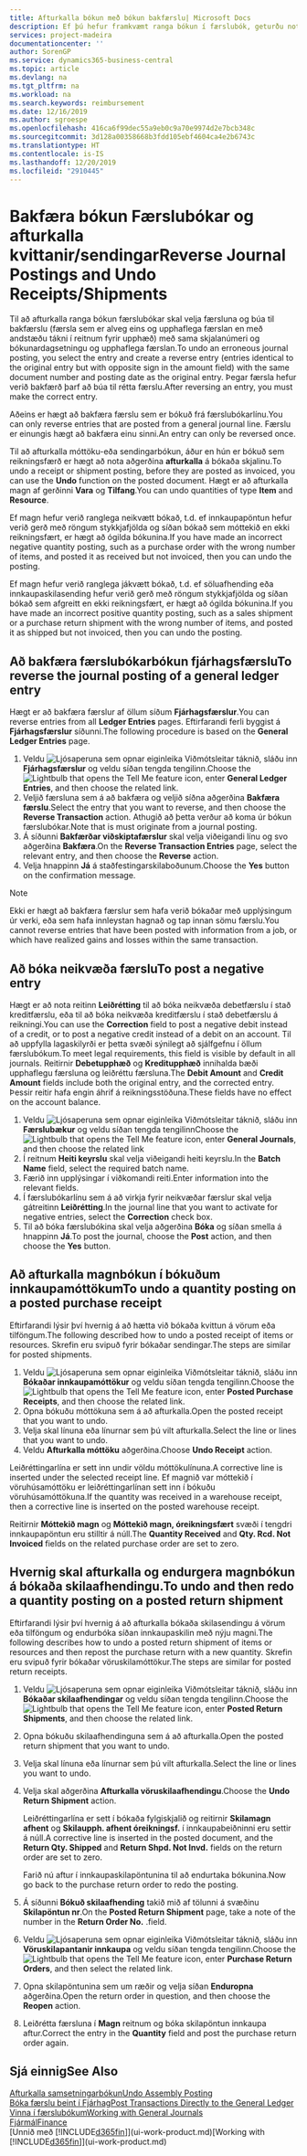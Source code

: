 ```yaml
---
title: Afturkalla bókun með bókun bakfærslu| Microsoft Docs
description: Ef þú hefur framkvæmt ranga bókun í færslubók, geturðu notað bakfærsluaðgerðina til að afturkalla bókunina með réttri endurskoðunarslóð.
services: project-madeira
documentationcenter: ''
author: SorenGP
ms.service: dynamics365-business-central
ms.topic: article
ms.devlang: na
ms.tgt_pltfrm: na
ms.workload: na
ms.search.keywords: reimbursement
ms.date: 12/16/2019
ms.author: sgroespe
ms.openlocfilehash: 416ca6f99dec55a9eb0c9a70e9974d2e7bcb348c
ms.sourcegitcommit: 3d128a00358668b3fdd105ebf4604ca4e2b6743c
ms.translationtype: HT
ms.contentlocale: is-IS
ms.lasthandoff: 12/20/2019
ms.locfileid: "2910445"
---
```

# <a name="reverse-journal-postings-and-undo-receiptsshipments"></a><span data-ttu-id="d1199-103">Bakfæra bókun Færslubókar og afturkalla kvittanir/sendingar</span><span class="sxs-lookup"><span data-stu-id="d1199-103">Reverse Journal Postings and Undo Receipts/Shipments</span></span>
<span data-ttu-id="d1199-104">Til að afturkalla ranga bókun færslubókar skal velja færsluna og búa til bakfærslu (færsla sem er alveg eins og upphaflega færslan en með andstæðu tákni í reitnum fyrir upphæð) með sama skjalanúmeri og bókunardagsetningu og upphaflega færslan.</span><span class="sxs-lookup"><span data-stu-id="d1199-104">To undo an erroneous journal posting, you select the entry and create a reverse entry (entries identical to the original entry but with opposite sign in the amount field) with the same document number and posting date as the original entry.</span></span> <span data-ttu-id="d1199-105">Þegar færsla hefur verið bakfærð þarf að búa til rétta færslu.</span><span class="sxs-lookup"><span data-stu-id="d1199-105">After reversing an entry, you must make the correct entry.</span></span>

<span data-ttu-id="d1199-106">Aðeins er hægt að bakfæra færslu sem er bókuð frá færslubókarlínu.</span><span class="sxs-lookup"><span data-stu-id="d1199-106">You can only reverse entries that are posted from a general journal line.</span></span> <span data-ttu-id="d1199-107">Færslu er einungis hægt að bakfæra einu sinni.</span><span class="sxs-lookup"><span data-stu-id="d1199-107">An entry can only be reversed once.</span></span>

<span data-ttu-id="d1199-108">Til að afturkalla móttöku-eða sendingarbókun, áður en hún er bókuð sem reikningsfærð er hægt að nota aðgerðina **afturkalla** á bókaða skjalinu.</span><span class="sxs-lookup"><span data-stu-id="d1199-108">To undo a receipt or shipment posting, before they are posted as invoiced, you can use the **Undo** function on the posted document.</span></span> <span data-ttu-id="d1199-109">Hægt er að afturkalla magn af gerðinni **Vara** og **Tilfang**.</span><span class="sxs-lookup"><span data-stu-id="d1199-109">You can undo quantities of type **Item** and **Resource**.</span></span>

<span data-ttu-id="d1199-110">Ef magn hefur verið ranglega neikvætt bókað, t.d. ef innkaupapöntun hefur verið gerð með röngum stykkjafjölda og síðan bókað sem móttekið en ekki reikningsfært, er hægt að ógilda bókunina.</span><span class="sxs-lookup"><span data-stu-id="d1199-110">If you have made an incorrect negative quantity posting, such as a purchase order with the wrong number of items, and posted it as received but not invoiced, then you can undo the posting.</span></span>

<span data-ttu-id="d1199-111">Ef magn hefur verið ranglega jákvætt bókað, t.d. ef söluafhending eða innkaupaskilasending hefur verið gerð með röngum stykkjafjölda og síðan bókað sem afgreitt en ekki reikningsfært, er hægt að ógilda bókunina.</span><span class="sxs-lookup"><span data-stu-id="d1199-111">If you have made an incorrect positive quantity posting, such as a sales shipment or a purchase return shipment with the wrong number of items, and posted it as shipped but not invoiced, then you can undo the posting.</span></span>   

## <a name="to-reverse-the-journal-posting-of-a-general-ledger-entry"></a><span data-ttu-id="d1199-112">Að bakfæra færslubókarbókun fjárhagsfærslu</span><span class="sxs-lookup"><span data-stu-id="d1199-112">To reverse the journal posting of a general ledger entry</span></span>
<span data-ttu-id="d1199-113">Hægt er að bakfæra færslur af öllum síðum **Fjárhagsfærslur**.</span><span class="sxs-lookup"><span data-stu-id="d1199-113">You can reverse entries from all **Ledger Entries** pages.</span></span> <span data-ttu-id="d1199-114">Eftirfarandi ferli byggist á **Fjárhagsfærslur** síðunni.</span><span class="sxs-lookup"><span data-stu-id="d1199-114">The following procedure is based on the **General Ledger Entries** page.</span></span>
1. <span data-ttu-id="d1199-115">Veldu ![Ljósaperuna sem opnar eiginleika Viðmótsleitar](media/ui-search/search_small.png "Segðu mér hvað þú vilt gera") táknið, sláðu inn **Fjárhagsfærslur** og veldu síðan tengda tengilinn.</span><span class="sxs-lookup"><span data-stu-id="d1199-115">Choose the ![Lightbulb that opens the Tell Me feature](media/ui-search/search_small.png "Tell me what you want to do") icon, enter **General Ledger Entries**, and then choose the related link.</span></span>
2. <span data-ttu-id="d1199-116">Veljið færsluna sem á að bakfæra og veljið síðna aðgerðina **Bakfæra færslu**.</span><span class="sxs-lookup"><span data-stu-id="d1199-116">Select the entry that you want to reverse, and then choose the **Reverse Transaction** action.</span></span> <span data-ttu-id="d1199-117">Athugið að þetta verður að koma úr bókun færslubókar.</span><span class="sxs-lookup"><span data-stu-id="d1199-117">Note that is must originate from a journal posting.</span></span>
3. <span data-ttu-id="d1199-118">Á síðunni **Bakfærðar viðskiptafærslur** skal velja viðeigandi línu og svo aðgerðina **Bakfæra**.</span><span class="sxs-lookup"><span data-stu-id="d1199-118">On the **Reverse Transaction Entries** page, select the relevant entry, and then choose the **Reverse** action.</span></span>
4. <span data-ttu-id="d1199-119">Velja hnappinn **Já** á staðfestingarskilaboðunum.</span><span class="sxs-lookup"><span data-stu-id="d1199-119">Choose the **Yes** button on the confirmation message.</span></span>

> [!NOTE]
> <span data-ttu-id="d1199-120">Ekki er hægt að bakfæra færslur sem hafa verið bókaðar með upplýsingum úr verki, eða sem hafa innleystan hagnað og tap innan sömu færslu.</span><span class="sxs-lookup"><span data-stu-id="d1199-120">You cannot reverse entries that have been posted with information from a job, or which have realized gains and losses within the same transaction.</span></span>

## <a name="to-post-a-negative-entry"></a><span data-ttu-id="d1199-121">Að bóka neikvæða færslu</span><span class="sxs-lookup"><span data-stu-id="d1199-121">To post a negative entry</span></span>  
<span data-ttu-id="d1199-122">Hægt er að nota reitinn **Leiðrétting** til að bóka neikvæða debetfærslu í stað kreditfærslu, eða til að bóka neikvæða kreditfærslu í stað debetfærslu á reikningi.</span><span class="sxs-lookup"><span data-stu-id="d1199-122">You can use the **Correction** field to post a negative debit instead of a credit, or to post a negative credit instead of a debit on an account.</span></span> <span data-ttu-id="d1199-123">Til að uppfylla lagaskilyrði er þetta svæði sýnilegt að sjálfgefnu í öllum færslubókum.</span><span class="sxs-lookup"><span data-stu-id="d1199-123">To meet legal requirements, this field is visible by default in all journals.</span></span> <span data-ttu-id="d1199-124">Reitirnir **Debetupphæð** og **Kreditupphæð** innihalda bæði upphaflegu færsluna og leiðréttu færsluna.</span><span class="sxs-lookup"><span data-stu-id="d1199-124">The **Debit Amount** and **Credit Amount** fields include both the original entry, and the corrected entry.</span></span> <span data-ttu-id="d1199-125">Þessir reitir hafa engin áhrif á reikningsstöðuna.</span><span class="sxs-lookup"><span data-stu-id="d1199-125">These fields have no effect on the account balance.</span></span>  

1.  <span data-ttu-id="d1199-126">Veldu ![Ljósaperuna sem opnar eiginleika Viðmótsleitar](media/ui-search/search_small.png "Segðu mér hvað þú vilt gera") táknið, sláðu inn **Færslubækur** og veldu síðan tengda tengilinn</span><span class="sxs-lookup"><span data-stu-id="d1199-126">Choose the ![Lightbulb that opens the Tell Me feature](media/ui-search/search_small.png "Tell me what you want to do") icon, enter **General Journals**, and then choose the related link</span></span>  
2.  <span data-ttu-id="d1199-127">Í reitnum **Heiti keyrslu** skal velja viðeigandi heiti keyrslu.</span><span class="sxs-lookup"><span data-stu-id="d1199-127">In the **Batch Name** field, select the required batch name.</span></span>  
3.  <span data-ttu-id="d1199-128">Færið inn upplýsingar í viðkomandi reiti.</span><span class="sxs-lookup"><span data-stu-id="d1199-128">Enter information into the relevant fields.</span></span>  
4.  <span data-ttu-id="d1199-129">Í færslubókarlínu sem á að virkja fyrir neikvæðar færslur skal velja gátreitinn **Leiðrétting**.</span><span class="sxs-lookup"><span data-stu-id="d1199-129">In the journal line that you want to activate for negative entries, select the **Correction** check box.</span></span>  
5.  <span data-ttu-id="d1199-130">Til að bóka færslubókina skal velja aðgerðina **Bóka** og síðan smella á hnappinn **Já**.</span><span class="sxs-lookup"><span data-stu-id="d1199-130">To post the journal, choose the **Post** action, and then choose the **Yes** button.</span></span>

## <a name="to-undo-a-quantity-posting-on-a-posted-purchase-receipt"></a><span data-ttu-id="d1199-131">Að afturkalla magnbókun í bókuðum innkaupamóttökum</span><span class="sxs-lookup"><span data-stu-id="d1199-131">To undo a quantity posting on a posted purchase receipt</span></span>  
<span data-ttu-id="d1199-132">Eftirfarandi lýsir því hvernig á að hætta við bókaða kvittun á vörum eða tilföngum.</span><span class="sxs-lookup"><span data-stu-id="d1199-132">The following described how to undo a posted receipt of items or resources.</span></span> <span data-ttu-id="d1199-133">Skrefin eru svipuð fyrir bókaðar sendingar.</span><span class="sxs-lookup"><span data-stu-id="d1199-133">The steps are similar for posted shipments.</span></span>

1.  <span data-ttu-id="d1199-134">Veldu ![Ljósaperuna sem opnar eiginleika Viðmótsleitar](media/ui-search/search_small.png "Segðu mér hvað þú vilt gera") táknið, sláðu inn **Bókaðar innkaupamóttökur** og veldu síðan tengda tengilinn.</span><span class="sxs-lookup"><span data-stu-id="d1199-134">Choose the ![Lightbulb that opens the Tell Me feature](media/ui-search/search_small.png "Tell me what you want to do") icon, enter **Posted Purchase Receipts**, and then choose the related link.</span></span>  
2.  <span data-ttu-id="d1199-135">Opna bókuðu móttökuna sem á að afturkalla.</span><span class="sxs-lookup"><span data-stu-id="d1199-135">Open the posted receipt that you want to undo.</span></span>  
3.  <span data-ttu-id="d1199-136">Velja skal línuna eða línurnar sem þú vilt afturkalla.</span><span class="sxs-lookup"><span data-stu-id="d1199-136">Select the line or lines that you want to undo.</span></span>  
4.  <span data-ttu-id="d1199-137">Veldu **Afturkalla móttöku** aðgerðina.</span><span class="sxs-lookup"><span data-stu-id="d1199-137">Choose **Undo Receipt** action.</span></span>

<span data-ttu-id="d1199-138">Leiðréttingarlína er sett inn undir völdu móttökulínuna.</span><span class="sxs-lookup"><span data-stu-id="d1199-138">A corrective line is inserted under the selected receipt line.</span></span> <span data-ttu-id="d1199-139">Ef magnið var móttekið í vöruhúsamóttöku er leiðréttingarlínan sett inn í bókuðu vöruhúsamóttökuna.</span><span class="sxs-lookup"><span data-stu-id="d1199-139">If the quantity was received in a warehouse receipt, then a corrective line is inserted on the posted warehouse receipt.</span></span>  

<span data-ttu-id="d1199-140">Reitirnir **Móttekið magn** og **Móttekið magn, óreikningsfært** svæði í tengdri innkaupapöntun eru stilltir á núll.</span><span class="sxs-lookup"><span data-stu-id="d1199-140">The **Quantity Received** and **Qty. Rcd. Not Invoiced** fields on the related purchase order are set to zero.</span></span>

## <a name="to-undo-and-then-redo-a-quantity-posting-on-a-posted-return-shipment"></a><span data-ttu-id="d1199-141">Hvernig skal afturkalla og endurgera magnbókun á bókaða skilaafhendingu.</span><span class="sxs-lookup"><span data-stu-id="d1199-141">To undo and then redo a quantity posting on a posted return shipment</span></span>
<span data-ttu-id="d1199-142">Eftirfarandi lýsir því hvernig á að afturkalla bókaða skilasendingu á vörum eða tilföngum og endurbóka síðan innkaupaskilin með nýju magni.</span><span class="sxs-lookup"><span data-stu-id="d1199-142">The following describes how to undo a posted return shipment of items or resources and then repost the purchase return with a new quantity.</span></span> <span data-ttu-id="d1199-143">Skrefin eru svipuð fyrir bókaðar vöruskilamóttökur.</span><span class="sxs-lookup"><span data-stu-id="d1199-143">The steps are similar for posted return receipts.</span></span>

1.  <span data-ttu-id="d1199-144">Veldu ![Ljósaperuna sem opnar eiginleika Viðmótsleitar](media/ui-search/search_small.png "Segðu mér hvað þú vilt gera") táknið, sláðu inn **Bókaðar skilaafhendingar** og veldu síðan tengda tengilinn.</span><span class="sxs-lookup"><span data-stu-id="d1199-144">Choose the ![Lightbulb that opens the Tell Me feature](media/ui-search/search_small.png "Tell me what you want to do") icon, enter **Posted Return Shipments**, and then choose the related link.</span></span>  
2.  <span data-ttu-id="d1199-145">Opna bókuðu skilaafhendinguna sem á að afturkalla.</span><span class="sxs-lookup"><span data-stu-id="d1199-145">Open the posted return shipment that you want to undo.</span></span>
3. <span data-ttu-id="d1199-146">Velja skal línuna eða línurnar sem þú vilt afturkalla.</span><span class="sxs-lookup"><span data-stu-id="d1199-146">Select the line or lines you want to undo.</span></span>  

4.  <span data-ttu-id="d1199-147">Velja skal aðgerðina **Afturkalla vöruskilaafhendingu**.</span><span class="sxs-lookup"><span data-stu-id="d1199-147">Choose the **Undo Return Shipment** action.</span></span>  

    <span data-ttu-id="d1199-148">Leiðréttingarlína er sett í bókaða fylgiskjalið og reitirnir **Skilamagn afhent** og **Skilaupph. afhent óreikningsf.** í innkaupabeiðninni eru settir á núll.</span><span class="sxs-lookup"><span data-stu-id="d1199-148">A corrective line is inserted in the posted document, and the **Return Qty. Shipped** and **Return Shpd. Not Invd.** fields on the return order are set to zero.</span></span>  

    <span data-ttu-id="d1199-149">Farið nú aftur í innkaupaskilapöntunina til að endurtaka bókunina.</span><span class="sxs-lookup"><span data-stu-id="d1199-149">Now go back to the purchase return order to redo the posting.</span></span>  

5.  <span data-ttu-id="d1199-150">Á síðunni **Bókuð skilaafhending** takið mið af tölunni á svæðinu **Skilapöntun nr**.</span><span class="sxs-lookup"><span data-stu-id="d1199-150">On the **Posted Return Shipment** page, take a note of the number in the **Return Order No.**</span></span> <span data-ttu-id="d1199-151">.</span><span class="sxs-lookup"><span data-stu-id="d1199-151">field.</span></span>  
6.  <span data-ttu-id="d1199-152">Veldu ![Ljósaperuna sem opnar eiginleika Viðmótsleitar](media/ui-search/search_small.png "Segðu mér hvað þú vilt gera") táknið, sláðu inn **Vöruskilapantanir innkaupa** og veldu síðan tengda tengilinn.</span><span class="sxs-lookup"><span data-stu-id="d1199-152">Choose the ![Lightbulb that opens the Tell Me feature](media/ui-search/search_small.png "Tell me what you want to do") icon, enter **Purchase Return Orders**, and then select the related link.</span></span>  
7.  <span data-ttu-id="d1199-153">Opna skilapöntunina sem um ræðir og velja síðan **Enduropna** aðgerðina.</span><span class="sxs-lookup"><span data-stu-id="d1199-153">Open the return order in question, and then choose the **Reopen** action.</span></span>  
8.  <span data-ttu-id="d1199-154">Leiðrétta færsluna í **Magn** reitnum og bóka skilapöntun innkaupa aftur.</span><span class="sxs-lookup"><span data-stu-id="d1199-154">Correct the entry in the **Quantity** field and post the purchase return order again.</span></span>  

## <a name="see-also"></a><span data-ttu-id="d1199-155">Sjá einnig</span><span class="sxs-lookup"><span data-stu-id="d1199-155">See Also</span></span>
[<span data-ttu-id="d1199-156">Afturkalla samsetningarbókun</span><span class="sxs-lookup"><span data-stu-id="d1199-156">Undo Assembly Posting</span></span>](assembly-how-to-undo-assembly-posting.md)  
[<span data-ttu-id="d1199-157">Bóka færslu beint í Fjárhag</span><span class="sxs-lookup"><span data-stu-id="d1199-157">Post Transactions Directly to the General Ledger</span></span>](finance-how-post-transactions-directly.md)  
[<span data-ttu-id="d1199-158">Vinna í færslubókum</span><span class="sxs-lookup"><span data-stu-id="d1199-158">Working with General Journals</span></span>](ui-work-general-journals.md)  
[<span data-ttu-id="d1199-159">Fjármál</span><span class="sxs-lookup"><span data-stu-id="d1199-159">Finance</span></span>](finance.md)  
<span data-ttu-id="d1199-160">[Unnið með [!INCLUDE[d365fin](includes/d365fin_md.md)]](ui-work-product.md)</span><span class="sxs-lookup"><span data-stu-id="d1199-160">[Working with [!INCLUDE[d365fin](includes/d365fin_md.md)]](ui-work-product.md)</span></span>  
